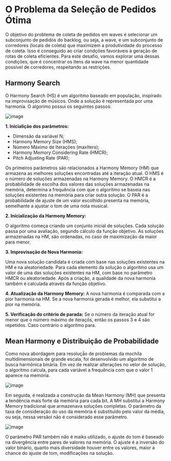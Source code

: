 # O Problema da Seleção de Pedidos Ótima

O objetivo do problema de coleta de pedidos em waves é selecionar um subconjunto de pedidos do backlog, ou seja, a wave, e um subconjunto de corredores
(locais de coleta) que maximizem a produtividade do processo de coleta. Isso
é conseguido ao criar condções favoráveis à geração de rotas de coleta eficientes. Para este desafio, vamos explorar uma dessas condições, que é concentrar
os itens da wave na menor quantidade possível de corredores, respeitando as
restrições.

## Harmony Search

O Harmony Search (HS) é um algoritmo baseado em população, inspirado na improvisação de músicos. Onde a solução é representada por uma harmonia. O algorimo possui os seguintes passos: 

![image](https://github.com/user-attachments/assets/a8828d7a-9c7d-4e8f-b97d-1e9dcd23551b)

**1. Inicialição dos parâmetros:**
+ Dimensão da variável N;
+ Harmony Memory Size (HMS);
+ Número Máximo de Iterações (maxIters);
+ Harmony Memory Considering Rate (HMCR);
+ Pitch Adjusting Rate (PAR);

Os primeiros parâmetros são relacionados a Harmony Memory (HM) que armazena as melhores soluções encontradas até a iteração atual. O HMS é o número de soluções armazenadas na Harmony Memory. O HMCR é a probabilidade de escolha dos valores das soluções armazenadas na memória, determina a frequência com que o algoritmo se baseia nas soluções existentes na memória para criar outra solução. O PAR é a probabilidade de ajuste de um valor escolhido presenta na memória, semelhante a ajustar o tom de uma nota musical. 
  
**2. Inicialização da Harmony Memory:**

O algoritmo começa criando um conjunto inicial de soluções. Cada solução passa por uma avaliação, segundo cálculo da função objetivo. As soluções armazenadas na HM, são ordenadas, no caso de maximização da maior para menor. 

**3. Improvisação de Nova Harmonia:**

Uma nova solução candidata é criada com base nas soluções existentes na HM e na aleatoriedade. Para cada elemento da solução o algoritmo usa um valor de uma das soluções existentes na HM, com base no parâmetro HMCR ou aleatoriedade. Após a criação, a qualidade da nova harmonia também é calculada através da função objetivo. 

**4. Atualização da Harmony Memory:**
A nova harmonia é comparada com a pior harmonia na HM. Se a nova harmonia gerada é melhor, ela substitui a pior na memória. 

**5. Verificação do critério de parada:**
Se o número da iteração atual for menor que o número máximo de iteraçõs, então os passos 3 e 4 são repetidos. Caso contrário o algoritmo para. 

## Mean Harmony e Distribuição de Probabilidade

Como nova abordagem para resoluçá̃o de problemas da mochila multidimensionais de grande escala, foi desenvolvido um algoritmo de busca harmônica binária. Em vez de realizar alterações no velor de solução, o algoritmo calcula, para cada variável a frequência com que o valor 1 aparece na memória.

![image](https://github.com/user-attachments/assets/293270d1-37a8-4484-9672-62996153edda)

Em seguida, é realizada a construção da Mean Harmony (MH) que presenta a tendência mais forte da memória para cada bit. A MH substitui a Harmony Memory tradicional que armazenava soluções completas. O parâmetro da taxa de consideração do uso da memória é substituído pelo valor da média, ou seja, nessa versãoi não é considerado esse parâmetro.

![image](https://github.com/user-attachments/assets/856b52a8-7256-4701-8c57-a68cadc85ea4)

O parâmetro PAR também não é maiks utilizado, o ajuste do tom é baseado na divergência entre pares de valores na memória. O ajuste é a inversão do valor binário, quanto mais diversidade houver entre os valores, maior a chance do ajuste de tom, modificações na solução.


